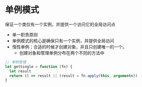 # 单例模式
保证一个类仅有一个实例，并提供一个访问它的全局访问点
- 单一职责原则
- 单例模式的核心是确保只有一个实例，并提供全局访问
- 惰性单例：合适的时候才创建对象，并且只创建唯一的一个。
  - 创建对象和管理单例分布在两个不同的方法中

```js
// 单例管理
let getSingle = function (fn) {
  let result
  return () => result || (result = fn.apply(this, arguments))
}
```
